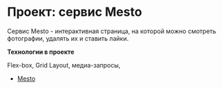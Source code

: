# Проект: сервис Mesto

Сервис Mesto - интерактивная страница, на которой можно смотреть фотографии, удалять их и ставить лайки.

**Технологии в проекте**

Flex-box, Grid Layout, медиа-запросы,


* [Mesto](https://komkovaa.github.io/mesto/)
